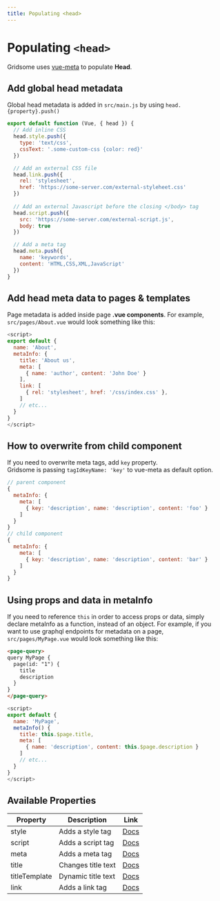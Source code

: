 ```yaml
---
title: Populating <head>
---
```

# Populating `<head>`
Gridsome uses [vue-meta](https://github.com/nuxt/vue-meta) to populate **Head**.

## Add global head metadata
Global head metadata is added in `src/main.js` by using `head.{property}.push()`

```js
export default function (Vue, { head }) {
  // Add inline CSS
  head.style.push({
    type: 'text/css',
    cssText: '.some-custom-css {color: red}'
  })

  // Add an external CSS file
  head.link.push({
    rel: 'stylesheet',
    href: 'https://some-server.com/external-styleheet.css'
  })
  
  // Add an external Javascript before the closing </body> tag
  head.script.push({
    src: 'https://some-server.com/external-script.js',
    body: true
  })

  // Add a meta tag
  head.meta.push({
    name: 'keywords',
    content: 'HTML,CSS,XML,JavaScript'
  })
}
```

## Add head meta data to pages & templates
Page metadata is added inside page **.vue components**.
For example, `src/pages/About.vue` would look something like this:

```js
<script>
export default {
  name: 'About',
  metaInfo: {
    title: 'About us',
    meta: [
      { name: 'author', content: 'John Doe' }
    ],
    link: [
      { rel: 'stylesheet', href: '/css/index.css' },
    ]
    // etc...
  }
}
</script>
```

## How to overwrite from child component

If you need to overwrite meta tags, add `key` property.  
Gridsome is passing `tagIdKeyName: 'key'` to vue-meta as default option.  

```js
// parent component
{
  metaInfo: {
    meta: [
      { key: 'description', name: 'description', content: 'foo' }
    ]
  }
}
// child component
{
  metaInfo: {
    meta: [
      { key: 'description', name: 'description', content: 'bar' }
    ]
  }
}
```

## Using props and data in metaInfo

If you need to reference `this` in order to access props or data, simply declare metaInfo as a function, instead of an object.
For example, if you want to use graphql endpoints for metadata on a page, `src/pages/MyPage.vue` would look something like this:

```html
<page-query>
query MyPage {
  page(id: "1") {
    title
    description
  }
}
</page-query>
```
```js
<script>
export default {
  name: 'MyPage',
  metaInfo() {
    title: this.$page.title,
    meta: [
      { name: 'description', content: this.$page.description }
    ]
    // etc...
  }
}
</script>
```

## Available Properties

|Property  | Description | Link
|----------|-------|---------------
|style | Adds a style tag |[Docs](https://github.com/declandewet/vue-meta#style-object)
|script | Adds a script tag | [Docs](https://github.com/declandewet/vue-meta#script-object)
|meta  | Adds a meta tag | [Docs](https://github.com/declandewet/vue-meta#meta-object)
|title | Changes title text | [Docs](https://github.com/declandewet/vue-meta#title-string)
|titleTemplate | Dynamic title text |  [Docs](https://github.com/declandewet/vue-meta#titletemplate-string--function)
|link  | Adds a link tag | [Docs](https://github.com/declandewet/vue-meta#link-object)

